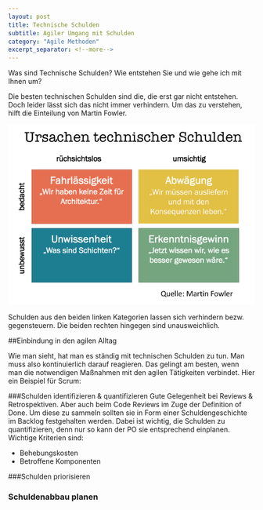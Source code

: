```yaml
---
layout: post
title: Technische Schulden
subtitle: Agiler Umgang mit Schulden
category: "Agile Methoden"
excerpt_separator: <!--more-->
---
```

Was sind Technische Schulden?
Wie entstehen Sie und wie gehe ich mit Ihnen um?

<!--more-->

Die besten technischen Schulden sind die, die erst gar nicht entstehen. Doch leider lässt sich das nicht immer verhindern. Um das zu verstehen, hilft die Einteilung von Martin Fowler.

![Gründe für technische Schulden](/assets/technical_debt_reasons.png)

Schulden aus den beiden linken Kategorien lassen sich verhindern bezw. gegensteuern. Die beiden rechten hingegen sind unausweichlich.

##Einbindung in den agilen Alltag

Wie man sieht, hat man es ständig mit technischen Schulden zu tun. Man muss also kontinuierlich darauf reagieren. Das gelingt am besten, wenn man die notwendigen Maßnahmen mit den agilen Tätigkeiten verbindet. Hier ein Beispiel für Scrum:

###Schulden identifizieren & quantifizieren
Gute Gelegenheit bei Reviews & Retrospektiven. Aber auch beim Code Reviews im Zuge der Definition of Done. Um diese zu sammeln sollten sie in Form einer Schuldengeschichte im Backlog festgehalten werden. Dabei ist wichtig, die Schulden zu quantifizieren, denn nur so kann der PO sie entsprechend einplanen. Wichtige Kriterien sind:

- Behebungskosten
- Betroffene Komponenten


###Schulden priorisieren

### Schuldenabbau planen
